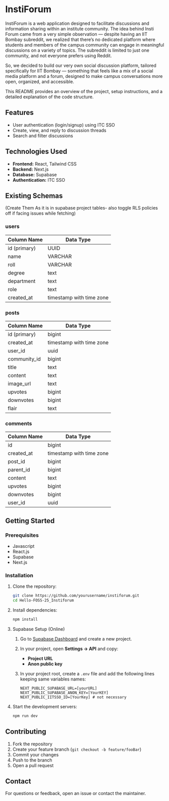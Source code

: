 # InstiForum

InstiForum is a web application designed to facilitate discussions and information sharing within an institute community.
The idea behind Insti Forum came from a very simple observation — despite having an IIT Bombay subreddit, we realized that there’s no dedicated platform where students and members of the campus community can engage in meaningful discussions on a variety of topics. The subreddit is limited to just one community, and not everyone prefers using Reddit.

So, we decided to build our very own social discussion platform, tailored specifically for IIT Bombay — something that feels like a mix of a social media platform and a forum, designed to make campus conversations more open, organized, and accessible.

This README provides an overview of the project, setup instructions, and a detailed explanation of the code structure.

## Features

- User authentication (login/signup) using ITC SSO
- Create, view, and reply to discussion threads
- Search and filter discussions

## Technologies Used

- **Frontend:** React, Tailwind CSS
- **Backend:** Next.js
- **Database:** Supabase
- **Authentication:** ITC SSO

## Existing Schemas
(Create Them As it is in supabase project tables- also toggle RLS policies off if facing issues while fetching)
### users
| Column Name | Data Type     |
|-------------|--------------|
| id (primary)| UUID                        |
| name        | VARCHAR                     |
| roll        | VARCHAR                     |
| degree      | text                        |
| department  | text                        |
| role        | text                        |
| created_at  | timestamp with time zone    |

### posts

| Column Name   | Data Type                  |
|---------------|---------------------------|
| id (primary)  | bigint                    |
| created_at    | timestamp with time zone  |
| user_id       | uuid                       |
| community_id  | bigint                     |
| title         | text                       |
| content       | text                       |
| image_url     | text                       |
| upvotes       | bigint                     |
| downvotes     | bigint                     |
| flair         | text                       |

### comments
| Column Name  | Data Type                  |
|--------------|---------------------------|
| id           | bigint                    |
| created_at   | timestamp with time zone  |
| post_id      | bigint                    |
| parent_id    | bigint                    |
| content      | text                      |
| upvotes      | bigint                    |
| downvotes    | bigint                    |
| user_id      | uuid                      |


## Getting Started

### Prerequisites

- Javascript
- React.js
- Supabase
- Next.js

### Installation

1. Clone the repository:
    ```bash
    git clone https://github.com/yourusername/instiforum.git
    cd Hello-FOSS-25_Instiforum
    ```
2. Install dependencies:
    ```bash
    npm install
    ```
3. Supabase Setup (Online)

    1. Go to [Supabase Dashboard](https://supabase.com/dashboard) and create a new project.  
    2. In your project, open **Settings → API** and copy:
         - **Project URL**
         - **Anon public key**

     3. In your project root, create a `.env` file and add the following lines keeping same variables names:
         ```
        NEXT_PUBLIC_SUPABASE_URL=[yourURL]
        NEXT_PUBLIC_SUPABASE_ANON_KEY=[YourKEY]
        NEXT_PUBLIC_IITSSO_ID=[YourKey] # not necessary
         ```



4. Start the development servers:
    ```bash
    npm run dev
    ```
## Contributing

1. Fork the repository
2. Create your feature branch (`git checkout -b feature/fooBar`)
3. Commit your changes
4. Push to the branch
5. Open a pull request

## Contact

For questions or feedback, open an issue or contact the maintainer.
